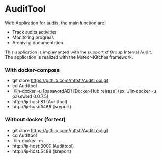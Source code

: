 # AuditTool
Web Application for audits, the main function are:
- Track audits activities
- Monitoring progress
- Archiving documentation

This application is implemented with the support of Group Internal Audit. The application is realized with the Meteor-Kitchen framework.


### With docker-compose
- git clone https://github.com/mttstt/AuditTool.git
- cd Audittool
- ./lin-docker -u [passwordAD] [Docker-Hub release] (ex: ./lin-docker -u password 0.0.7.5)
- http://ip-host:81 (Audittool)
- http://ip-host:5488 (jsreport)
  
  
### Without docker (for test)
- git clone https://github.com/mttstt/AuditTool.git
- cd Audittool
- ./lin-docker -m
- http://ip-host:3000 (Audittool)
- http://ip-host:5488 (jsreport)
